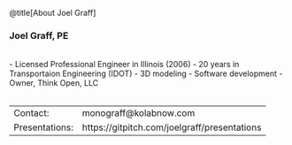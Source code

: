 @title[About Joel Graff]
### Joel Graff, PE
<br>
- Licensed Professional Engineer in Illinois (2006)
- 20 years in Transportaion Engineering (IDOT) 
- 3D modeling
- Software development
- Owner, Think Open, LLC
<br><br>
<table>
<span style = "font-size:%">
    <tr class = "links">
        <td>Contact:</td> 
        <td>monograff@kolabnow.com</td>
    </tr>
    <tr class = "links">
        <td>Presentations: </td>
        <td>https://gitpitch.com/joelgraff/presentations</td>
    </tr>
</span>
</table>
